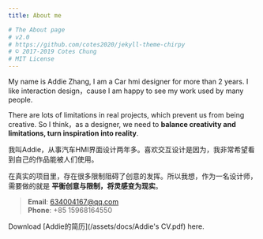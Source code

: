 ```yaml
---
title: About me

# The About page
# v2.0
# https://github.com/cotes2020/jekyll-theme-chirpy
# © 2017-2019 Cotes Chung
# MIT License
---
```


My name is Addie Zhang, I am a Car hmi designer for more than 2 years. I like interaction design，cause I am happy
to see my work used by many people.

There are lots of limitations in real projects, 
which prevent us from being creative. So I think，as a designer, we need 
to 
**balance creativity and limitations, turn inspiration into reality**. 

我叫Addie，从事汽车HMI界面设计两年多。喜欢交互设计是因为，我非常希望看到自己的作品能被人们使用。

在真实的项目里，存在很多限制阻碍了创意的发挥。所以我想，作为一名设计师，需要做的就是
**平衡创意与限制，将灵感变为现实**。

> **Email**: 634004167@qq.com  
> **Phone**: +85 15968164550

Download [Addie的简历](/assets/docs/Addie's CV.pdf) here.